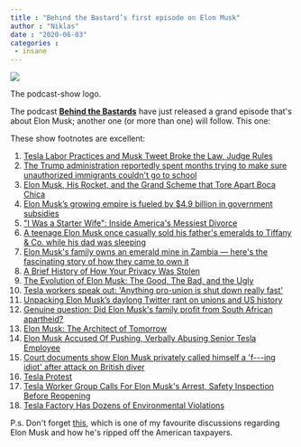 ```yaml
---
title : "Behind the Bastard’s first episode on Elon Musk"
author : "Niklas"
date : "2020-06-03"
categories : 
 - insane
---
```


![](https://niklasblog.com/wp-content/d9c015b0-255d-0136-c266-7d73a919276a.jpg)

The podcast-show logo.

The podcast **[Behind the Bastards](https://www.behindthebastards.com)** have just released a grand episode that's about Elon Musk; another one (or more than one) will follow. This one:

These show footnotes are excellent:

1. [Tesla Labor Practices and Musk Tweet Broke the Law, Judge Rules](https://www.bloomberg.com/news/articles/2019-09-27/tesla-committed-unfair-labor-practices-nlrb-judge-rules)
2. [The Trump administration reportedly spent months trying to make sure unauthorized immigrants couldn't go to school](https://www.businessinsider.com/trump-administration-undocumented-immigrants-school-stephen-miller-2019-8)
3. [Elon Musk, His Rocket, and the Grand Scheme that Tore Apart Boca Chica](https://www.esquire.com/news-politics/a30709877/elon-musk-space-x-boca-chica-residents/)
4. [Elon Musk’s growing empire is fueled by $4.9 billion in government subsidies](https://www.latimes.com/business/la-fi-hy-musk-subsidies-20150531-story.html)
5. ["I Was a Starter Wife": Inside America's Messiest Divorce](https://www.marieclaire.com/sex-love/a5380/millionaire-starter-wife/)
6. [A teenage Elon Musk once casually sold his father's emeralds to Tiffany & Co. while his dad was sleeping](https://www.businessinsider.co.za/elon-musk-sells-the-family-emeralds-in-new-york-2018-2)
7. [Elon Musk's family owns an emerald mine in Zambia — here's the fascinating story of how they came to own it](https://www.businessinsider.co.za/how-elon-musks-family-came-to-own-an-emerald-mine-2018-2)
8. [A Brief History of How Your Privacy Was Stolen](https://www.nytimes.com/2019/06/03/opinion/google-facebook-data-privacy.html)
9. [The Evolution of Elon Musk: The Good, The Bad, and the Ugly](https://www.adalo.com/posts/the-evolution-of-elon-musk-the-good-the-bad-and-the-ugly)
10. [Tesla workers speak out: 'Anything pro-union is shut down really fast'](https://www.theguardian.com/technology/2018/sep/10/tesla-workers-union-elon-musk)
11. [Unpacking Elon Musk’s daylong Twitter rant on unions and US history](https://qz.com/1285403/elon-musks-daylong-twitter-rant-on-unions-and-us-history/)
12. [Genuine question: Did Elon Musk's family profit from South African apartheid?](https://www.reddit.com/r/EnoughMuskSpam/comments/7w311k/genuine_question_did_elon_musks_family_profit/)
13. [Elon Musk: The Architect of Tomorrow](https://www.rollingstone.com/culture/culture-features/elon-musk-the-architect-of-tomorrow-120850/)
14. [Elon Musk Accused Of Pushing, Verbally Abusing Senior Tesla Employee](https://www.ndtv.com/world-news/elon-musk-accused-of-pushing-verbally-abusing-senior-tesla-employee-2019049)
15. [Court documents show Elon Musk privately called himself a 'f---ing idiot' after attack on British diver](https://thehill.com/policy/technology/tech-execs/464824-court-documents-show-elon-musk-privately-called-himself-a-f-ing)
16. [Tesla Protest](https://twitter.com/jtlarsen/status/1263466265810735104)
17. [Tesla Worker Group Calls For Elon Musk's Arrest, Safety Inspection Before Reopening](https://kcbsradio.radio.com/articles/tesla-worker-advocacy-group-calls-for-elon-musks-arrest)
18. [Tesla Factory Has Dozens of Environmental Violations](https://tyt.com/stories/4vZLCHuQrYE4uKagy0oyMA/6qN1EZx2r1p7aEhNUuWtzG)

P.s. Don't forget [this](https://niklasblog.com/?p=21537), which is one of my favourite discussions regarding Elon Musk and how he's ripped off the American taxpayers.
